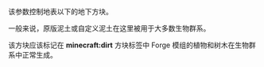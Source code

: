 该参数控制地表以下的地下方块。

一般来说，原版泥土或自定义泥土在这里被用于大多数生物群系。

该方块应该标记在 <b>minecraft:dirt</b> 方块标签中 Forge 模组的植物和树木在生物群系中正常生成。